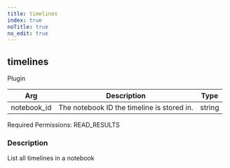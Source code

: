 ```yaml
---
title: timelines
index: true
noTitle: true
no_edit: true
---
```




<div class="vql_item"></div>


## timelines
<span class='vql_type label label-warning pull-right page-header'>Plugin</span>



<div class="vqlargs"></div>

Arg | Description | Type
----|-------------|-----
notebook_id|The notebook ID the timeline is stored in.|string

Required Permissions: 
<span class="linkcolour label label-success">READ_RESULTS</span>

### Description

List all timelines in a notebook


